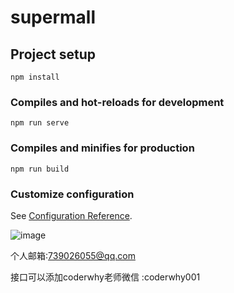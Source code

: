 # supermall

## Project setup
```
npm install
```

### Compiles and hot-reloads for development
```
npm run serve
```

### Compiles and minifies for production
```
npm run build
```

### Customize configuration
See [Configuration Reference](https://cli.vuejs.org/config/).

![image](https://github.com/r1verrr/super/blob/master/README.assets/wps1.jpg)


个人邮箱:739026055@qq.com

接口可以添加coderwhy老师微信 :coderwhy001